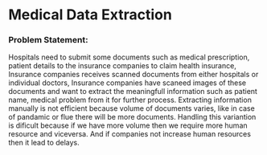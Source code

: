 # Medical Data Extraction

### Problem Statement:
Hospitals need to submit some documents such as medical prescription, patient details to the insurance companies to claim health insurance,
Insurance companies receives scanned documents from either hospitals or individual doctors, Insurance companies have scaneed images of these documents and want to extract the meaningfull information such as patient name, medical problem from it for further process.
Extracting information manually is not efficient because volume of documents varies, like in case of pandamic or flue there will be more documents. Handling this variantion is dificult because if we have more volume then we require more human resource and viceversa. And if companies not increase human resources then it lead to delays.
